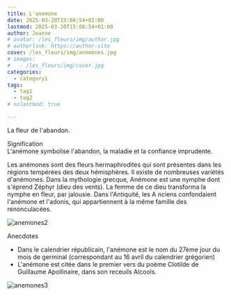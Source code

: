 ```yaml
---
title: L'anemone
date: 2025-03-20T15:08:54+01:00
lastmod: 2025-03-20T15:08:54+01:00
author: Jeanne
# avatar: /les_fleurs/img/author.jpg
# authorlink: https://author.site
cover: /les_fleurs/img/anemones.jpg
# images:
#   - /les_fleurs/img/cover.jpg
categories:
  - category1
tags:
  - tag1
  - tag2
# nolastmod: true

---
```


La fleur de l'abandon.  

<!--more--> 

Signification  
L'anémone symbolise l'abandon, la maladie et la confiance imprudente.  

Les anémones sont des fleurs hermaphrodites qui sont présentes dans les régions tempérées des deux hémisphères. Il existe de nombreuses variétés d'anémones. Dans la mythologie grecque, Anémone est une nymphe dont s'éprend Zéphyr (dieu des vents). La femme de ce dieu transforma la nymphe en fleur, par jalousie. Dans l'Antiquité, les A nciens confondaient l'anémone et l'adonis, qui appartiennent à la même famille des renonculacées. 

![anemones2](/les_fleurs/img/anemones2.jpg)

Anecdotes  
- Dans le calendrier républicain, l'anémone est le nom du 27ème jour du mois de germinal (correspondant au 16 avril du calendrier grégorien)
- L'anémone est citée dans le premier vers du poème Clotilde de Guillaume Apollinaire, dans son receuils Alcools.


![anemones3](/les_fleurs/img/anemones3.jpg)